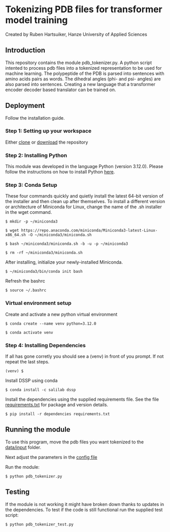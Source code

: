 # Tokenizing PDB files for transformer model training

Created by Ruben Hartsuiker, Hanze University of Applied Sciences

## Introduction
This repository contains the module pdb_tokenizer.py. A python script intented to process pdb files into a tokenized representation to be used for machine learning. The polypeptide of the PDB is parsed into sentences with amino acids pairs as words. The dihedral angles (phi- and psi- angles) are also parsed into sentences. Creating a new language that a transformer encoder decoder based translator can be trained on. 

## Deployment
Follow the installation guide.

### Step 1: Setting up your workspace
Either [clone][clone] or [download][download] the repository

### Step 2: Installing Python
This module was developed in the language Python (version 3.12.0). Please follow the instructions on how to install Python [here][python].

### Step 3: Conda Setup
These four commands quickly and quietly install the latest 64-bit version of the installer and then clean up after themselves. To install a different version or architecture of Miniconda for Linux, change the name of the .sh installer in the wget command.

```{bash}
$ mkdir -p ~/miniconda3
```
```{bash}
$ wget https://repo.anaconda.com/miniconda/Miniconda3-latest-Linux-x86_64.sh -O ~/miniconda3/miniconda.sh
```
```{bash}
$ bash ~/miniconda3/miniconda.sh -b -u -p ~/miniconda3
```
```{bash}
$ rm -rf ~/miniconda3/miniconda.sh
```

After installing, initialize your newly-installed Miniconda.

```{bash}
$ ~/miniconda3/bin/conda init bash
```

Refresh the bashrc

```{bash}
$ source ~/.bashrc
```

### Virtual environment setup
Create and activate a new python virtual environment

```{bash}
$ conda create --name venv python=3.12.0
```
```{bash}
$ conda activate venv
```

### Step 4: Installing Dependencies

If all has gone corretly you should see a (venv) in front of you prompt. If not repeat the last steps.

```console
(venv) $
```

Install DSSP using conda

```{bash}
$ conda install -c salilab dssp
```

Install the dependencies using the supplied requirements file. See the file [requirements.txt](dependencies/requirements.txt) for package and version details.

```{bash}
$ pip install -r dependencies requirements.txt
```

## Running the module
To use this program, move the pdb files you want tokenized to the [data/input](data/input) folder.

Next adjust the parameters in the [config file](config/config.yaml)

Run the module:

```{bash}
$ python pdb_tokenizer.py
```

## Testing
If the module is not working it might have broken down thanks to updates in the dependencies. To test if the code is still functional run the supplied test script:

```{bash}
$ python pdb_tokenizer_test.py
```

[clone]: https://github.com/evrhartsuiker/pdb_parser_for_ml.git
[download]: https://github.com/evrhartsuiker/pdb_parser_for_ml/src/master/
[python]: https://www.python.org/
